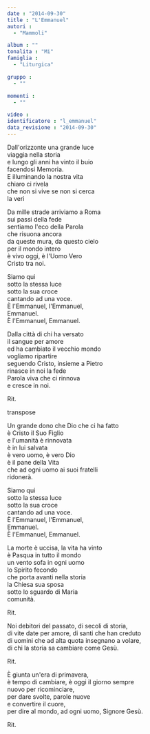 ```yaml
---
date : "2014-09-30"
title : "L'Emmanuel"
autori : 
  - "Mammoli"

album : ""
tonalita : "Mi"
famiglia : 
  - "Liturgica"

gruppo : 
  - ""

momenti : 
  - ""

video : 
identificatore : "l_emmanuel"
data_revisione : "2014-09-30"
---
```

  
  
Dall'orizzonte una grande luce  
viaggia nella storia  
e lungo gli anni ha vinto il buio  
facendosi Memoria.  
E illuminando la nostra vita  
chiaro ci rivela  
che non si vive se non si cerca  
la veri  
  
  
Da mille strade arriviamo a Roma  
sui passi della fede  
sentiamo l'eco della Parola  
che risuona ancora  
da queste mura, da questo cielo  
per il mondo intero  
è vivo oggi, è l'Uomo Vero  
Cristo tra noi.  
  
  
Siamo qui   
sotto la stessa luce   
sotto la sua croce   
cantando ad una voce.  
È l'Emmanuel, l'Emmanuel,  
Emmanuel.   
È l'Emmanuel, Emmanuel.  
  
  
Dalla città di chi ha versato  
il sangue per amore  
ed ha cambiato il vecchio mondo  
vogliamo ripartire  
seguendo Cristo, insieme a Pietro  
rinasce in noi la fede  
Parola viva che ci rinnova  
e cresce in noi.   
  
  
Rit.   
  
transpose  
  
Un grande dono che Dio che ci ha fatto  
è Cristo il Suo Figlio  
e l'umanità è rinnovata  
è in lui salvata  
è vero uomo, è vero Dio  
è il pane della Vita  
che ad ogni uomo ai suoi fratelli  
ridonerà.  
  
  
Siamo qui   
sotto la stessa luce   
sotto la sua croce   
cantando ad una voce.  
È l'Emmanuel, l'Emmanuel,  
Emmanuel.   
È l'Emmanuel, Emmanuel.  
  
  
La morte è uccisa, la vita ha vinto  
è Pasqua in tutto il mondo  
un vento sofa in ogni uomo  
lo Spirito fecondo  
che porta avanti nella storia  
la Chiesa sua sposa  
sotto lo sguardo di Maria  
comunità.  
  
  
Rit.   
  
  
Noi debitori del passato, di secoli di storia,  
di vite date per amore, di santi che han creduto  
di uomini che ad alta quota insegnano a volare,  
di chi la storia sa cambiare come Gesù.  
  
  
Rit.   
  
  
È giunta un'era di primavera,  
è tempo di cambiare, è oggi il giorno sempre  
nuovo per ricominciare,  
per dare svolte, parole nuove  
e convertire il cuore,  
per dire al mondo, ad ogni uomo, Signore Gesù.  
  
  
Rit.   
  
